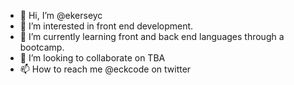 - 👋 Hi, I’m @ekerseyc
- 👀 I’m interested in front end development.
- 🌱 I’m currently learning front and back end languages through a bootcamp.
- 💞️ I’m looking to collaborate on TBA
- 📫 How to reach me @eckcode on twitter

<!---
ekerseyc/ekerseyc is a ✨ special ✨ repository because its `README.md` (this file) appears on your GitHub profile.
You can click the Preview link to take a look at your changes.
--->
